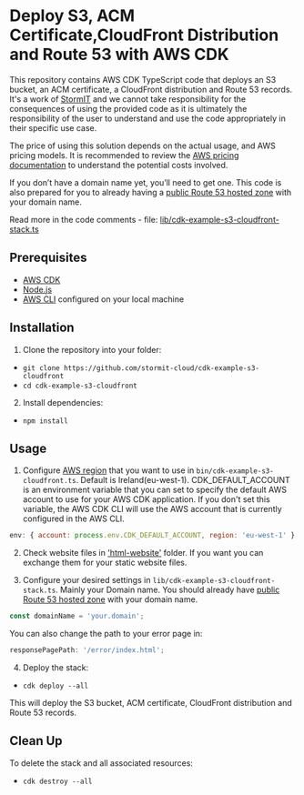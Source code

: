 # Deploy S3, ACM Certificate,CloudFront Distribution and Route 53 with AWS CDK

This repository contains AWS CDK TypeScript code that deploys an S3 bucket, an ACM certificate, a CloudFront distribution and Route 53 records. It's a work of [StormIT](https://www.stormit.cloud) and we cannot take responsibility for the consequences of using the provided code as it is ultimately the responsibility of the user to understand and use the code appropriately in their specific use case.

The price of using this solution depends on the actual usage, and AWS pricing models. It is recommended to review the [AWS pricing documentation](https://aws.amazon.com/pricing/) to understand the potential costs involved. 

If you don’t have a domain name yet, you’ll need to get one. This code is also prepared for you to already having a [public Route 53 hosted zone](https://docs.aws.amazon.com/Route53/latest/DeveloperGuide/CreatingHostedZone.html) with your domain name.

Read more in the code comments - file: [lib/cdk-example-s3-cloudfront-stack.ts](https://github.com/stormit-cloud/cdk-example-s3-cloudfront/blob/main/lib/cdk-example-s3-cloudfront-stack.ts)

## Prerequisites

- [AWS CDK](https://docs.aws.amazon.com/cdk/latest/guide/getting_started.html#getting_started_install)
- [Node.js](https://nodejs.org/en/download/)
- [AWS CLI](https://docs.aws.amazon.com/cli/latest/userguide/getting-started-quickstart.html) configured on your local machine

## Installation

1. Clone the repository into your folder:
* `git clone https://github.com/stormit-cloud/cdk-example-s3-cloudfront`
* `cd cdk-example-s3-cloudfront`

2. Install dependencies:
* `npm install`

## Usage

1. Configure [AWS region](https://docs.aws.amazon.com/AWSEC2/latest/UserGuide/using-regions-availability-zones.html) that you want to use in `bin/cdk-example-s3-cloudfront.ts`. Default is Ireland(eu-west-1). CDK_DEFAULT_ACCOUNT is an environment variable that you can set to specify the default AWS account to use for your AWS CDK application. If you don't set this variable, the AWS CDK CLI will use the AWS account that is currently configured in the AWS CLI.

```javascript
env: { account: process.env.CDK_DEFAULT_ACCOUNT, region: 'eu-west-1' }
```

2. Check website files in ['html-website'](https://github.com/stormit-cloud/cdk-example-s3-cloudfront/tree/main/html-website) folder. If you want you can exchange them for your static website files.

3. Configure your desired settings in `lib/cdk-example-s3-cloudfront-stack.ts`. 
Mainly your Domain name. You should already have [public Route 53 hosted zone](https://docs.aws.amazon.com/Route53/latest/DeveloperGuide/CreatingHostedZone.html) with your domain name.
```javascript
const domainName = 'your.domain';
```

You can also change the path to your error page in:
```javascript
responsePagePath: '/error/index.html';
```

4. Deploy the stack:
* `cdk deploy --all`

This will deploy the S3 bucket, ACM certificate, CloudFront distribution and Route 53 records.

## Clean Up
To delete the stack and all associated resources:
* `cdk destroy --all`

